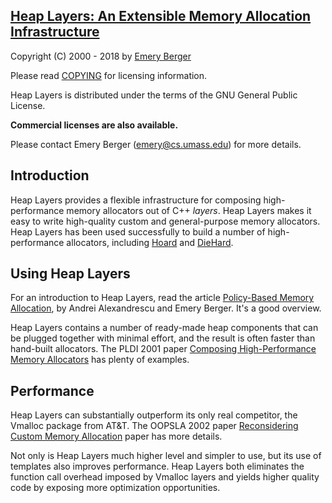 [Heap Layers: An Extensible Memory Allocation Infrastructure](http://www.heaplayers.org)
-----------------------------------------------------------

Copyright (C) 2000 - 2018 by [Emery Berger](http://www.emeryberger.com)

Please read [COPYING](heaplayers/COPYING) for licensing information.

Heap Layers is distributed under the terms of the GNU General Public License.

**Commercial licenses are also available.**

Please contact Emery Berger (emery@cs.umass.edu) for more details.

## Introduction ##

Heap Layers provides a flexible infrastructure for composing
high-performance memory allocators out of C++ _layers_. Heap Layers
makes it easy to write high-quality custom and general-purpose
memory allocators. Heap Layers has been used successfully to build
a number of high-performance allocators, including [Hoard](http://www.hoard.org) and [DieHard](http://www.diehard-software.org/).

## Using Heap Layers ##

For an introduction to Heap Layers, read the article [Policy-Based
Memory Allocation](http://www.drdobbs.com/policy-based-memory-allocation/184402039), by Andrei
Alexandrescu and Emery Berger. It's a good overview.

Heap Layers contains a number of ready-made heap components that can
be plugged together with minimal effort, and the result is often
faster than hand-built allocators. The PLDI 2001 paper [Composing
High-Performance Memory
Allocators](http://www.cs.umass.edu/~emery/pubs/berger-pldi2001.pdf)
has plenty of examples.

## Performance ##

Heap Layers can substantially outperform its only real competitor,
the Vmalloc package from AT&T. The OOPSLA 2002 paper [Reconsidering
Custom Memory
Allocation](http://www.cs.umass.edu/~emery/pubs/berger-oopsla2002.pdf)
paper has more details.

Not only is Heap Layers much higher level and simpler to use, but
its use of templates also improves performance. Heap Layers both
eliminates the function call overhead imposed by Vmalloc layers and
yields higher quality code by exposing more optimization
opportunities.

